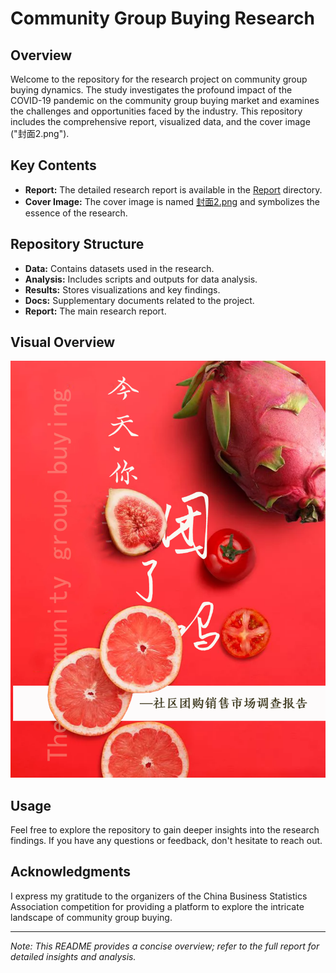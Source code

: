 # Community Group Buying Research

## Overview
Welcome to the repository for the research project on community group buying dynamics. The study investigates the profound impact of the COVID-19 pandemic on the community group buying market and examines the challenges and opportunities faced by the industry. This repository includes the comprehensive report, visualized data, and the cover image ("封面2.png").

## Key Contents
- **Report:** The detailed research report is available in the [Report](Report/) directory.
- **Cover Image:** The cover image is named [封面2.png](封面2.png) and symbolizes the essence of the research.

## Repository Structure
- **Data:** Contains datasets used in the research.
- **Analysis:** Includes scripts and outputs for data analysis.
- **Results:** Stores visualizations and key findings.
- **Docs:** Supplementary documents related to the project.
- **Report:** The main research report.

## Visual Overview
![Cover Image](封面2.png)

## Usage
Feel free to explore the repository to gain deeper insights into the research findings. If you have any questions or feedback, don't hesitate to reach out.

## Acknowledgments
I express my gratitude to the organizers of the China Business Statistics Association competition for providing a platform to explore the intricate landscape of community group buying.

---

*Note: This README provides a concise overview; refer to the full report for detailed insights and analysis.*
